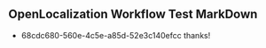 ## OpenLocalization Workflow Test MarkDown
* 68cdc680-560e-4c5e-a85d-52e3c140efcc 
thanks!<!--HONumber=Mar16_HO3-->
